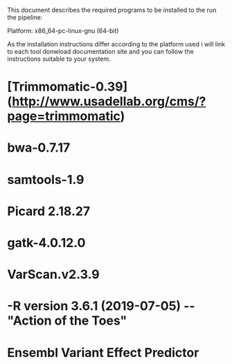 This document describes the required programs to be installed to the run the pipeline:

Platform: x86_64-pc-linux-gnu (64-bit)

As the installation instructions differ according to the platform used i will link to each tool donwload documentation site and you can
follow the instructions suitable to your system.

# [Trimmomatic-0.39] (http://www.usadellab.org/cms/?page=trimmomatic)

# bwa-0.7.17

# samtools-1.9

# Picard 2.18.27

# gatk-4.0.12.0

# VarScan.v2.3.9

# -R version 3.6.1 (2019-07-05) -- "Action of the Toes"

# Ensembl Variant Effect Predictor 
